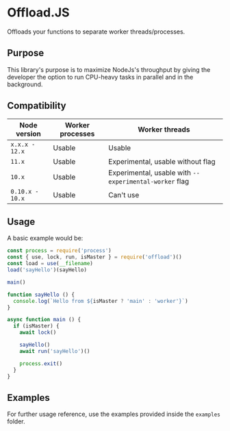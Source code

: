 # Offload.JS

Offloads your functions to separate worker threads/processes.

## Purpose

This library's purpose is to maximize NodeJs's throughput by giving the developer the option to run CPU-heavy tasks in parallel and in the background.

## Compatibility

| Node version | Worker processes | Worker threads |
| - | - | - |
| `x.x.x - 12.x` | Usable | Usable |
| `11.x` | Usable | Experimental, usable without flag|
| `10.x` | Usable | Experimental, usable with `--experimental-worker` flag | 
| `0.10.x - 10.x` | Usable | Can't use |

## Usage

A basic example would be:

```js
const process = require('process')
const { use, lock, run, isMaster } = require('offload')()
const load = use(__filename)
load('sayHello')(sayHello)

main()

function sayHello () {
  console.log(`Hello from ${isMaster ? 'main' : 'worker'}`)
}

async function main () {
  if (isMaster) {
    await lock()

    sayHello()
    await run('sayHello')()

    process.exit()
  }
}
```

## Examples

For further usage reference, use the examples provided inside the `examples` folder.